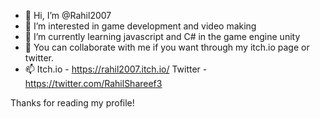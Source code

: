 - 👋 Hi, I’m @Rahil2007
- 👀 I’m interested in game development and video making
- 🌱 I’m currently learning javascript and C# in the game engine unity
- 💞️ You can collaborate with me if you want through my itch.io page or twitter.
- 📫 Itch.io - https://rahil2007.itch.io/
      Twitter - https://twitter.com/RahilShareef3

Thanks for reading my profile!
